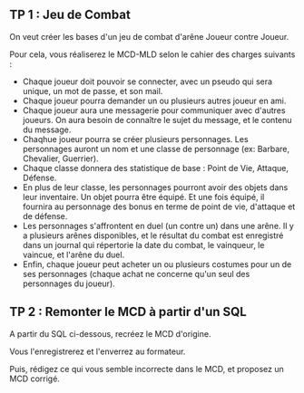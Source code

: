 ﻿## TP 1 : Jeu de Combat

On veut créer les bases d'un jeu de combat d'arêne Joueur contre Joueur.

Pour cela, vous réaliserez le MCD-MLD selon le cahier des charges suivants :

- Chaque joueur doit pouvoir se connecter, avec un pseudo qui sera unique, un mot de passe, et son mail.
- Chaque joueur pourra demander un ou plusieurs autres joueur en ami.
- Chaque joueur aura une messagerie pour communiquer avec d'autres joueurs. On aura besoin de connaître le sujet du message, et le contenu du message.
- Chaqhue joueur pourra se créer plusieurs personnages. Les personnages auront un nom et une classe de personnage (ex: Barbare, Chevalier, Guerrier).
- Chaque classe donnera des statistique de base : Point de Vie, Attaque, Défense.
- En plus de leur classe, les personnages pourront avoir des objets dans leur inventaire. Un objet pourra être équipé. Et une fois équipé, il fournira au personnage des bonus en terme de point de vie,
  d'attaque et de défense.
- Les personnages s'affrontent en duel (un contre un) dans une arêne. Il y a plusieurs arênes disponibles, et le résultat du combat est enregistré dans un journal qui répertorie la date du combat,
  le vainqueur, le vaincue, et l'arêne du duel.
- Enfin, chaque joueur peut acheter un ou plusieurs costumes pour un de ses personnages (chaque achat ne concerne qu'un seul des personnages du joueur).

## TP 2 : Remonter le MCD à partir d'un SQL

A partir du SQL ci-dessous, recréez le MCD d'origine.

Vous l'enregistrerez et l'enverrez au formateur.

Puis, rédigez ce qui vous semble incorrecte dans le MCD, et proposez un MCD corrigé.
